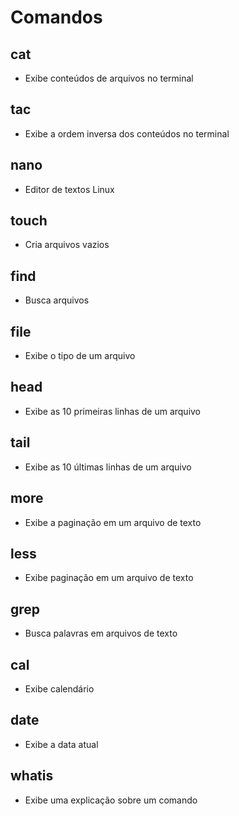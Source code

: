 # Comandos

## cat

- Exibe conteúdos de arquivos no terminal

## tac

- Exibe a ordem inversa dos conteúdos no terminal

## nano

- Editor de textos Linux

## touch

- Cria arquivos vazios

## find

- Busca arquivos

## file

- Exibe o tipo de um arquivo

## head

- Exibe as 10 primeiras linhas de um arquivo

## tail

- Exibe as 10 últimas linhas de um arquivo

## more

- Exibe a paginação em um arquivo de texto

## less

- Exibe paginação em um arquivo de texto

## grep

- Busca palavras em arquivos de texto

## cal

- Exibe calendário

## date

- Exibe a data atual

## whatis

- Exibe uma explicação sobre um comando
